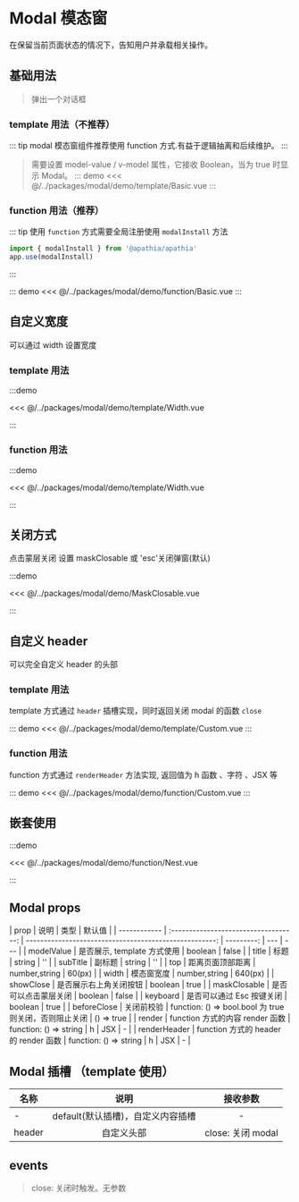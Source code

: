 # Modal 模态窗

在保留当前页面状态的情况下，告知用户并承载相关操作。

## 基础用法

> 弹出一个对话框

### template 用法（不推荐）

::: tip
modal 模态窗组件推荐使用 function 方式.有益于逻辑抽离和后续维护。
:::

> 需要设置 model-value / v-model 属性，它接收 Boolean，当为 true 时显示 Modal。
> ::: demo
> <<< @/../packages/modal/demo/template/Basic.vue
> :::

### function 用法（推荐）

::: tip
使用 `function` 方式需要全局注册使用 `modalInstall` 方法

```js
import { modalInstall } from '@apathia/apathia'
app.use(modalInstall)
```

:::

::: demo
<<< @/../packages/modal/demo/function/Basic.vue
:::

## 自定义宽度

可以通过 width 设置宽度

### template 用法

:::demo

<<< @/../packages/modal/demo/template/Width.vue

:::

### function 用法

:::demo

<<< @/../packages/modal/demo/template/Width.vue

:::

## 关闭方式

点击蒙层关闭 设置 maskClosable 或 'esc'关闭弹窗(默认)

:::demo

<<< @/../packages/modal/demo/MaskClosable.vue

:::

## 自定义 header

可以完全自定义 header 的头部

### template 用法

template 方式通过 `header` 插槽实现，同时返回关闭 modal 的函数 `close`

::: demo
<<< @/../packages/modal/demo/template/Custom.vue
:::

### function 用法

function 方式通过 `renderHeader` 方法实现, 返回值为 h 函数 、字符 、JSX 等

::: demo
<<< @/../packages/modal/demo/function/Custom.vue
:::

## 嵌套使用

:::demo

<<< @/../packages/modal/demo/function/Nest.vue

:::

## Modal props

| prop         |                 说明                  |                                                   类型 |     默认值 |
| ------------ | :-----------------------------------: | -----------------------------------------------------: | ---------: | --- | --- |
| modelValue   |      是否展示, template 方式使用      |                                                boolean |      false |
| title        |                 标题                  |                                                 string |         '' |
| subTitle     |                副标题                 |                                                 string |         '' |
| top          |           距离页面顶部距离            |                                          number,string |     60(px) |
| width        |              模态窗宽度               |                                          number,string |    640(px) |
| showClose    |        是否展示右上角关闭按钮         |                                                boolean |       true |
| maskClosable |         是否可以点击蒙层关闭          |                                                boolean |      false |
| keyboard     |       是否可以通过 Esc 按键关闭       |                                                boolean |       true |
| beforeClose  |              关闭前校验               | function: () => bool.bool 为 true 则关闭，否则阻止关闭 | () => true |
| render       |    function 方式的内容 render 函数    |                                 function: () => string |          h | JSX | -   |
| renderHeader | function 方式的 header 的 render 函数 |                                 function: () => string |          h | JSX | -   |

## Modal 插槽 （template 使用）

| 名称   |               说明                |     接收参数      |
| ------ | :-------------------------------: | :---------------: |
| -      | default(默认插槽)，自定义内容插槽 |         -         |
| header |            自定义头部             | close: 关闭 modal |

## events

> close: 关闭时触发。无参数

